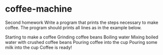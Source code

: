 # coffee-machine
Second homework 
Write a program that prints the steps necessary to make coffee. The program should prints all lines as in the example below.

Starting to make a coffee
Grinding coffee beans
Boiling water
Mixing boiled water with crushed coffee beans
Pouring coffee into the cup
Pouring some milk into the cup
Coffee is ready!

